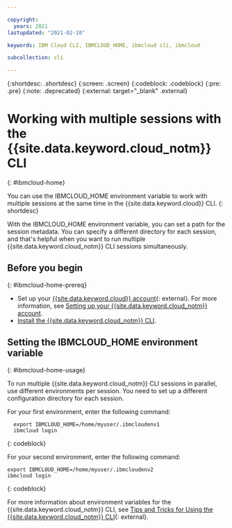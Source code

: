 ```yaml
---

copyright:
  years: 2021
lastupdated: "2021-02-10"

keywords: IBM Cloud CLI, IBMCLOUD_HOME, ibmcloud cli, ibmcloud

subcollection: cli

---
```


{:shortdesc: .shortdesc}
{:screen: .screen}
{:codeblock: .codeblock}
{:pre: .pre}
{:note: .deprecated}
{:external: target="_blank" .external}

# Working with multiple sessions with the {{site.data.keyword.cloud_notm}} CLI
{: #ibmcloud-home}

You can use the IBMCLOUD_HOME environment variable to work with multiple sessions at the same time in the {{site.data.keyword.cloud}} CLI.
{: shortdesc}

With the IBMCLOUD_HOME environment variable, you can set a path for the session metadata. You can specify a different directory for each session, and that's helpful when you want to run multiple {{site.data.keyword.cloud_notm}} CLI sessions simultaneously.

## Before you begin
{: #ibmcloud-home-prereq}

* Set up your [{{site.data.keyword.cloud}} account](https://{DomainName}/registration){: external}. For more information, see [Setting up your {{site.data.keyword.cloud_notm}} account](/docs/account?topic=account-account-getting-started).
* [Install the {{site.data.keyword.cloud_notm}} CLI](https://cloud.ibm.com/docs/cli?topic=cli-getting-started).

## Setting the IBMCLOUD_HOME environment variable
{: #ibmcloud-home-usage}

To run multiple {{site.data.keyword.cloud_notm}} CLI sessions in parallel, use different environments per session. You need to set up a different configuration directory for each session.

For your first environment, enter the following command:

```
  export IBMCLOUD_HOME=/home/myuser/.ibmcloudenv1
  ibmcloud login
```
{: codeblock}

For your second environment, enter the following command:

```
export IBMCLOUD_HOME=/home/myuser/.ibmcloudenv2
ibmcloud login
```
{: codeblock}

For more information about environment variables for the {{site.data.keyword.cloud_notm}} CLI, see [Tips and Tricks for Using the {{site.data.keyword.cloud_notm}} CLI](https://www.ibm.com/cloud/blog/tips-and-tricks-for-using-the-ibm-cloud-cli){: external}.
